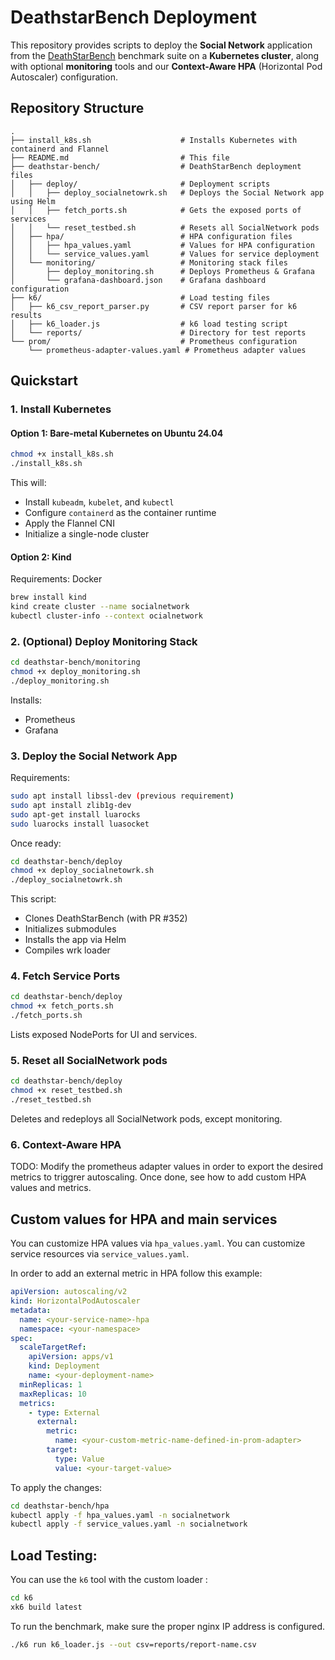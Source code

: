 # DeathstarBench Deployment

This repository provides scripts to deploy the **Social Network** application from the [DeathStarBench](https://github.com/delimitrou/DeathStarBench) benchmark suite on a **Kubernetes cluster**, along with optional **monitoring** tools and our **Context-Aware HPA** (Horizontal Pod Autoscaler) configuration.

## Repository Structure

```
.
├── install_k8s.sh                    # Installs Kubernetes with containerd and Flannel
├── README.md                         # This file
├── deathstar-bench/                  # DeathStarBench deployment files
│   ├── deploy/                       # Deployment scripts
│   │   ├── deploy_socialnetowrk.sh   # Deploys the Social Network app using Helm
│   │   ├── fetch_ports.sh            # Gets the exposed ports of services
│   │   └── reset_testbed.sh          # Resets all SocialNetwork pods
│   ├── hpa/                          # HPA configuration files
│   │   ├── hpa_values.yaml           # Values for HPA configuration
│   │   └── service_values.yaml       # Values for service deployment
│   └── monitoring/                   # Monitoring stack files
│       ├── deploy_monitoring.sh      # Deploys Prometheus & Grafana
│       └── grafana-dashboard.json    # Grafana dashboard configuration
├── k6/                               # Load testing files
│   ├── k6_csv_report_parser.py       # CSV report parser for k6 results
│   ├── k6_loader.js                  # k6 load testing script
│   └── reports/                      # Directory for test reports
└── prom/                             # Prometheus configuration
    └── prometheus-adapter-values.yaml # Prometheus adapter values
```

## Quickstart

### 1. Install Kubernetes

#### Option 1: Bare-metal Kubernetes on Ubuntu 24.04

```bash
chmod +x install_k8s.sh
./install_k8s.sh
```

This will:
- Install `kubeadm`, `kubelet`, and `kubectl`
- Configure `containerd` as the container runtime
- Apply the Flannel CNI
- Initialize a single-node cluster

#### Option 2: Kind 

Requirements: Docker

```bash
brew install kind 
kind create cluster --name socialnetwork
kubectl cluster-info --context ocialnetwork
```

### 2. (Optional) Deploy Monitoring Stack

```bash
cd deathstar-bench/monitoring
chmod +x deploy_monitoring.sh
./deploy_monitoring.sh
```

Installs:
- Prometheus
- Grafana

### 3. Deploy the Social Network App

Requirements:
```bash
sudo apt install libssl-dev (previous requirement)
sudo apt install zlib1g-dev
sudo apt-get install luarocks
sudo luarocks install luasocket
```

Once ready:

```bash
cd deathstar-bench/deploy
chmod +x deploy_socialnetowrk.sh
./deploy_socialnetowrk.sh
```

This script:
- Clones DeathStarBench (with PR #352)
- Initializes submodules
- Installs the app via Helm 
- Compiles wrk loader

### 4. Fetch Service Ports

```bash
cd deathstar-bench/deploy
chmod +x fetch_ports.sh
./fetch_ports.sh
```

Lists exposed NodePorts for UI and services.

### 5. Reset all SocialNetwork pods

```bash
cd deathstar-bench/deploy
chmod +x reset_testbed.sh
./reset_testbed.sh
```

Deletes and redeploys all SocialNetwork pods, except monitoring.

### 6. Context-Aware HPA

TODO: Modify the prometheus adapter values in order to export the desired metrics to triggrer autoscaling.
Once done, see how to add custom HPA values and metrics.


## Custom values for HPA and main services

You can customize HPA values via `hpa_values.yaml`.
You can customize service resources via `service_values.yaml`.

In order to add an external metric in HPA follow this example:

```yaml
apiVersion: autoscaling/v2
kind: HorizontalPodAutoscaler
metadata:
  name: <your-service-name>-hpa
  namespace: <your-namespace>
spec:
  scaleTargetRef:
    apiVersion: apps/v1
    kind: Deployment
    name: <your-deployment-name>
  minReplicas: 1
  maxReplicas: 10
  metrics:
    - type: External
      external:
        metric:
          name: <your-custom-metric-name-defined-in-prom-adapter>
        target:
          type: Value
          value: <your-target-value>
```

To apply the changes:
```bash
cd deathstar-bench/hpa
kubectl apply -f hpa_values.yaml -n socialnetwork
kubectl apply -f service_values.yaml -n socialnetwork
```


## Load Testing:

You can use the `k6` tool with the custom loader :

```bash
cd k6
xk6 build latest
```

To run the benchmark, make sure the proper nginx IP address is configured.

```bash
./k6 run k6_loader.js --out csv=reports/report-name.csv   
```

